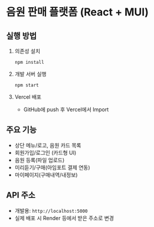 # 음원 판매 플랫폼 (React + MUI)

## 실행 방법

1. 의존성 설치  
   ```
   npm install
   ```

2. 개발 서버 실행  
   ```
   npm start
   ```

3. Vercel 배포  
   - GitHub에 push 후 Vercel에서 Import

## 주요 기능

- 상단 메뉴/로고, 음원 카드 목록
- 회원가입/로그인 (카드형 UI)
- 음원 등록(파일 업로드)
- 미리듣기/구매(아임포트 결제 연동)
- 마이페이지(구매내역/내정보)

## API 주소

- 개발용: `http://localhost:5000`
- 실제 배포 시 Render 등에서 받은 주소로 변경
